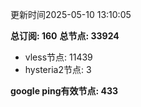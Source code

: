 更新时间2025-05-10 13:10:05

**总订阅: 160**
**总节点: 33924**
- vless节点: 11439
- hysteria2节点: 3

**google ping有效节点: 433**

